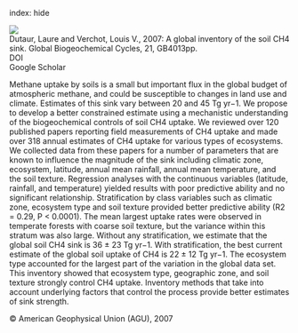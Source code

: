 index: hide

<div class="Citation">
    <div class="Citation-thumb CitationThumb-linked"  data-href="https://doi.org/10.1029/2006gb002734">
      <img src="https://static.claimspace.cloud/climate-study-static/refs/thumbs/6/Dutaur_and_Verchot_2007-thumb.png" />
    </div>

  <div class="Citation-body">
    <div class="Citation-text">Dutaur, Laure and Verchot, Louis V., 2007: A global inventory of the soil CH4 sink. <span class="Article-journal">Global Biogeochemical Cycles, </span><span class="Article-volume">21, </span>GB4013pp.</div>
    <div class="Citation-links">
      <div class="CitationLink" data-href="https://doi.org/10.1029/2006gb002734">
        <div class="CitationLink-icon CitationLink-Doi"></div>
        <div class="CitationLink-text">DOI</div>
      </div>
      <div class="CitationLink" data-href="https://scholar.google.com/scholar?q=10.1029/2006gb002734">
        <div class="CitationLink-icon CitationLink-Scholar"></div>
        <div class="CitationLink-text">Google Scholar</div>
      </div>
    </div>
  </div>
</div>

Methane uptake by soils is a small but important flux in the global budget of atmospheric methane, and could be susceptible to changes in land use and climate. Estimates of this sink vary between 20 and 45 Tg yr−1. We propose to develop a better constrained estimate using a mechanistic understanding of the biogeochemical controls of soil CH4 uptake. We reviewed over 120 published papers reporting field measurements of CH4 uptake and made over 318 annual estimates of CH4 uptake for various types of ecosystems. We collected data from these papers for a number of parameters that are known to influence the magnitude of the sink including climatic zone, ecosystem, latitude, annual mean rainfall, annual mean temperature, and the soil texture. Regression analyses with the continuous variables (latitude, rainfall, and temperature) yielded results with poor predictive ability and no significant relationship. Stratification by class variables such as climatic zone, ecosystem type and soil texture provided better predictive ability (R2 = 0.29, P < 0.0001). The mean largest uptake rates were observed in temperate forests with coarse soil texture, but the variance within this stratum was also large. Without any stratification, we estimate that the global soil CH4 sink is 36 ± 23 Tg yr−1. With stratification, the best current estimate of the global soil uptake of CH4 is 22 ± 12 Tg yr−1. The ecosystem type accounted for the largest part of the variation in the global data set. This inventory showed that ecosystem type, geographic zone, and soil texture strongly control CH4 uptake. Inventory methods that take into account underlying factors that control the process provide better estimates of sink strength.

<div class="Citation-copy">
&copy; American Geophysical Union (AGU), 2007
</div>